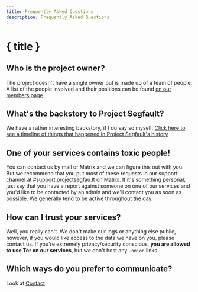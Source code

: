 ```yaml
---
title: Frequently Asked Questions
description: Frequently Asked Questions
---
```


# { title }

## Who is the project owner?

The project doesn't have a single owner but is made up of a team of people. A list of the people involved and their positions can be found [on our members page](/members).

## What's the backstory to Project Segfault?
We have a rather interesting backstory, if I do say so myself. [Click here to see a timeline of things that happened in Project Segfault's history](/timeline)

## One of your services contains toxic people!

You can contact us by mail or Matrix and we can figure this out with you. But we recommend that you put most of these requests in our support channel at [#support:projectsegfau.lt](https://matrix.to/#/#support:projectsegfau.lt) on Matrix. If it's something personal, just say that you have a report against someone on one of our services and you'd like to be contacted by an admin and we'll contact you as soon as possible. We generally tend to be active throughout the day.

## How can I trust your services?

Well, you really can't. We don't make our logs or anything else public, however, if you would like access to the data we have on you, please contact us. If you're extremely privacy/security conscious, **you are allowed to use Tor on our services**, but we don't host any `.onion` links.

## Which ways do you prefer to communicate?

Look at [Contact](/contact).
